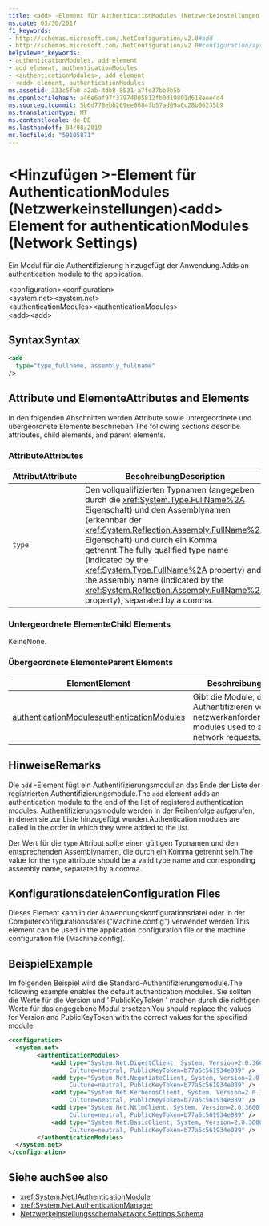```yaml
---
title: <add> -Element für AuthenticationModules (Netzwerkeinstellungen)
ms.date: 03/30/2017
f1_keywords:
- http://schemas.microsoft.com/.NetConfiguration/v2.0#add
- http://schemas.microsoft.com/.NetConfiguration/v2.0#configuration/system.net/authenticationModules/add
helpviewer_keywords:
- authenticationModules, add element
- add element, authenticationModules
- <authenticationModules>, add element
- <add> element, authenticationModules
ms.assetid: 333c5fb0-a2ab-4db8-8531-a7fe37bb9b5b
ms.openlocfilehash: a46e6af97f37974805812fb0d19801d618eee4d4
ms.sourcegitcommit: 5b6d778ebb269ee6684fb57ad69a8c28b06235b9
ms.translationtype: MT
ms.contentlocale: de-DE
ms.lasthandoff: 04/08/2019
ms.locfileid: "59105871"
---
```

# <a name="add-element-for-authenticationmodules-network-settings"></a><span data-ttu-id="d5843-102">\<Hinzufügen >-Element für AuthenticationModules (Netzwerkeinstellungen)</span><span class="sxs-lookup"><span data-stu-id="d5843-102">\<add> Element for authenticationModules (Network Settings)</span></span>
<span data-ttu-id="d5843-103">Ein Modul für die Authentifizierung hinzugefügt der Anwendung.</span><span class="sxs-lookup"><span data-stu-id="d5843-103">Adds an authentication module to the application.</span></span>  
  
 <span data-ttu-id="d5843-104">\<configuration></span><span class="sxs-lookup"><span data-stu-id="d5843-104">\<configuration></span></span>  
<span data-ttu-id="d5843-105">\<system.net></span><span class="sxs-lookup"><span data-stu-id="d5843-105">\<system.net></span></span>  
<span data-ttu-id="d5843-106">\<authenticationModules></span><span class="sxs-lookup"><span data-stu-id="d5843-106">\<authenticationModules></span></span>  
<span data-ttu-id="d5843-107">\<add></span><span class="sxs-lookup"><span data-stu-id="d5843-107">\<add></span></span>  
  
## <a name="syntax"></a><span data-ttu-id="d5843-108">Syntax</span><span class="sxs-lookup"><span data-stu-id="d5843-108">Syntax</span></span>  
  
```xml  
<add
  type="type_fullname, assembly_fullname"   
/>  
```  
  
## <a name="attributes-and-elements"></a><span data-ttu-id="d5843-109">Attribute und Elemente</span><span class="sxs-lookup"><span data-stu-id="d5843-109">Attributes and Elements</span></span>  
 <span data-ttu-id="d5843-110">In den folgenden Abschnitten werden Attribute sowie untergeordnete und übergeordnete Elemente beschrieben.</span><span class="sxs-lookup"><span data-stu-id="d5843-110">The following sections describe attributes, child elements, and parent elements.</span></span>  
  
### <a name="attributes"></a><span data-ttu-id="d5843-111">Attribute</span><span class="sxs-lookup"><span data-stu-id="d5843-111">Attributes</span></span>  
  
|**<span data-ttu-id="d5843-112">Attribut</span><span class="sxs-lookup"><span data-stu-id="d5843-112">Attribute</span></span>**|**<span data-ttu-id="d5843-113">Beschreibung</span><span class="sxs-lookup"><span data-stu-id="d5843-113">Description</span></span>**|  
|-------------------|---------------------|  
|`type`|<span data-ttu-id="d5843-114">Den vollqualifizierten Typnamen (angegeben durch die <xref:System.Type.FullName%2A> Eigenschaft) und den Assemblynamen (erkennbar der <xref:System.Reflection.Assembly.FullName%2A> Eigenschaft) und durch ein Komma getrennt.</span><span class="sxs-lookup"><span data-stu-id="d5843-114">The fully qualified type name (indicated by the <xref:System.Type.FullName%2A> property) and the assembly name (indicated by the <xref:System.Reflection.Assembly.FullName%2A> property), separated by a comma.</span></span>|  
  
### <a name="child-elements"></a><span data-ttu-id="d5843-115">Untergeordnete Elemente</span><span class="sxs-lookup"><span data-stu-id="d5843-115">Child Elements</span></span>  
 <span data-ttu-id="d5843-116">Keine</span><span class="sxs-lookup"><span data-stu-id="d5843-116">None.</span></span>  
  
### <a name="parent-elements"></a><span data-ttu-id="d5843-117">Übergeordnete Elemente</span><span class="sxs-lookup"><span data-stu-id="d5843-117">Parent Elements</span></span>  
  
|**<span data-ttu-id="d5843-118">Element</span><span class="sxs-lookup"><span data-stu-id="d5843-118">Element</span></span>**|**<span data-ttu-id="d5843-119">Beschreibung</span><span class="sxs-lookup"><span data-stu-id="d5843-119">Description</span></span>**|  
|-----------------|---------------------|  
|[<span data-ttu-id="d5843-120">authenticationModules</span><span class="sxs-lookup"><span data-stu-id="d5843-120">authenticationModules</span></span>](../../../../../docs/framework/configure-apps/file-schema/network/authenticationmodules-element-network-settings.md)|<span data-ttu-id="d5843-121">Gibt die Module, die zum Authentifizieren von netzwerkanforderungen.</span><span class="sxs-lookup"><span data-stu-id="d5843-121">Specifies modules used to authenticate network requests.</span></span>|  
  
## <a name="remarks"></a><span data-ttu-id="d5843-122">Hinweise</span><span class="sxs-lookup"><span data-stu-id="d5843-122">Remarks</span></span>  
 <span data-ttu-id="d5843-123">Die `add` -Element fügt ein Authentifizierungsmodul an das Ende der Liste der registrierten Authentifizierungsmodule.</span><span class="sxs-lookup"><span data-stu-id="d5843-123">The `add` element adds an authentication module to the end of the list of registered authentication modules.</span></span> <span data-ttu-id="d5843-124">Authentifizierungsmodule werden in der Reihenfolge aufgerufen, in denen sie zur Liste hinzugefügt wurden.</span><span class="sxs-lookup"><span data-stu-id="d5843-124">Authentication modules are called in the order in which they were added to the list.</span></span>  
  
 <span data-ttu-id="d5843-125">Der Wert für die `type` Attribut sollte einen gültigen Typnamen und den entsprechenden Assemblynamen, die durch ein Komma getrennt sein.</span><span class="sxs-lookup"><span data-stu-id="d5843-125">The value for the `type` attribute should be a valid type name and corresponding assembly name, separated by a comma.</span></span>  
  
## <a name="configuration-files"></a><span data-ttu-id="d5843-126">Konfigurationsdateien</span><span class="sxs-lookup"><span data-stu-id="d5843-126">Configuration Files</span></span>  
 <span data-ttu-id="d5843-127">Dieses Element kann in der Anwendungskonfigurationsdatei oder in der Computerkonfigurationsdatei ("Machine.config") verwendet werden.</span><span class="sxs-lookup"><span data-stu-id="d5843-127">This element can be used in the application configuration file or the machine configuration file (Machine.config).</span></span>  
  
## <a name="example"></a><span data-ttu-id="d5843-128">Beispiel</span><span class="sxs-lookup"><span data-stu-id="d5843-128">Example</span></span>  
 <span data-ttu-id="d5843-129">Im folgenden Beispiel wird die Standard-Authentifizierungsmodule.</span><span class="sxs-lookup"><span data-stu-id="d5843-129">The following example enables the default authentication modules.</span></span> <span data-ttu-id="d5843-130">Sie sollten die Werte für die Version und ' PublicKeyToken ' machen durch die richtigen Werte für das angegebene Modul ersetzen.</span><span class="sxs-lookup"><span data-stu-id="d5843-130">You should replace the values for Version and PublicKeyToken with the correct values for the specified module.</span></span>  
  
```xml  
<configuration>  
  <system.net>  
        <authenticationModules>  
            <add type="System.Net.DigestClient, System, Version=2.0.3600.0,  
                 Culture=neutral, PublicKeyToken=b77a5c561934e089" />  
            <add type="System.Net.NegotiateClient, System, Version=2.0.3600.0,  
                 Culture=neutral, PublicKeyToken=b77a5c561934e089" />  
            <add type="System.Net.KerberosClient, System, Version=2.0.3600.0,  
                 Culture=neutral, PublicKeyToken=b77a5c561934e089" />  
            <add type="System.Net.NtlmClient, System, Version=2.0.3600.0,  
                 Culture=neutral, PublicKeyToken=b77a5c561934e089" />  
            <add type="System.Net.BasicClient, System, Version=2.0.3600.0,  
                 Culture=neutral, PublicKeyToken=b77a5c561934e089" />  
        </authenticationModules>  
  </system.net>  
</configuration>  
```  
  
## <a name="see-also"></a><span data-ttu-id="d5843-131">Siehe auch</span><span class="sxs-lookup"><span data-stu-id="d5843-131">See also</span></span>

- <xref:System.Net.IAuthenticationModule>
- <xref:System.Net.AuthenticationManager>
- [<span data-ttu-id="d5843-132">Netzwerkeinstellungsschema</span><span class="sxs-lookup"><span data-stu-id="d5843-132">Network Settings Schema</span></span>](../../../../../docs/framework/configure-apps/file-schema/network/index.md)
